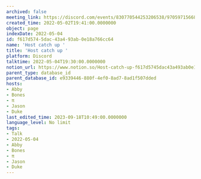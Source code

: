 ```yaml
---
archived: false
meeting_link: https://discord.com/events/830770544253206538/970597156681568276
created_time: 2022-05-02T19:41:00.0000000
object: page
indexDate: 2022-05-04
id: f617d574-5dac-43a4-93ab-0e18a766cc64
name: 'Host catch up '
title: 'Host catch up '
platform: Discord
talktime: 2022-05-04T19:30:00.0000000
notion_url: https://www.notion.so/Host-catch-up-f617d5745dac43a493ab0e18a766cc64
parent_type: database_id
parent_database_id: e9339446-880f-4ef0-8ad7-8ad1f507dded
hosts:
- Abby
- Bones
- π
- Jason
- Duke
last_edited_time: 2023-09-18T10:49:00.0000000
language_level: No limit
tags:
- Talk
- 2022-05-04
- Abby
- Bones
- π
- Jason
- Duke
---
```





